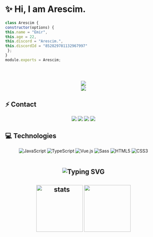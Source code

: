 # ✨ Hi, I am Arescim.

 ```js
class Arescim {
constructor(options) {
this.name = "Emir",
this.age = 22,
this.discord = "Arescim.",
this.discordId = "852829781132967997"
  };
}
module.exports = Arescim;
```

<h2 align="center">

  <p align=center>
    <img src="https://github-widgetbox.vercel.app/api/profile?username=walkerinz&data=followers,repositories,stars,commits&theme=darkmode" alt="">
  </p>
</a>
<h2 align="center">
<img src="https://komarev.com/ghpvc/?username=walkerinz&color=dc143c"/>
</div>

<div align="center">
    <a href="https://discord.com/users/340462910398660619" title="Discord Profile"><img src="https://lanyard.cnrad.dev/api/340462910398660619"></a>
</div>

## ⚡ Contact

<div align="center">
    <a href="https://discord.com/users/340462910398660619" target="_blank"><img src="https://shields.io/badge/walkerinz-111111.svg?&style=for-the-badge&logo=discord"></a>
    <a align="center" href="https://www.instagram.com/walkerinz" target"blank_"><img src="https://img.shields.io/badge/INSTAGRAM%20-DC3175.svg?&style=for-the-badge&logo=instagram&logoColor=white"></a>
    <a href="https://github.com/walkerinz" target="_blank"><img src="https://shields.io/badge/walkerinz-111111.svg?&style=for-the-badge&logo=github"></a>
    <a href="https://discord.gg/whitevrp" target="_blank"><img src="https://shields.io/badge/Discord Sunucum-111111.svg?&style=for-the-badge"></a>
    </div>

## 💻 Technologies

<div align="center">
    <img alt="JavaScript" align="center" src="https://img.shields.io/badge/-Javascript-edb200?style=flat-square&logo=javascript&logoColor=white"/>
    <img alt="TypeScript" align="center" src="https://img.shields.io/badge/-Typescript-007acc?style=flat-square&logo=typescript&logoColor=white"/>
    <img alt="Vue.js" align="center" src="https://img.shields.io/badge/-Vue.js-41B883?style=flat-square&logo=vue.js&logoColor=white"/>
    <img alt="Sass" align="center" src="https://img.shields.io/badge/-Sass-CC6699?style=flat-square&logo=sass&logoColor=white"/>
    <img alt="HTML5" align="center" src="https://img.shields.io/badge/-HTML5-E34F26?style=flat-square&logo=html5&logoColor=white"/>
    <img alt="CSS3" align="center" src="https://img.shields.io/badge/-CSS3-264de4?style=flat-square&logo=css3&logoColor=white"/>
</div>

</br>

<h2 align="center"><img src="https://readme-typing-svg.herokuapp.com?font=Pacifico&pause=1000&color=F0FF32&background=69FF2000&center=true&repeat=false&vCenter=true&width=435&lines=Profile+Stat's" alt="Typing SVG" /></h2>
<h2 align="center">
   <img src="https://github-readme-stats.vercel.app/api?username=walkerinz&count_private=true&show_icons=true&theme=midnight-purple&hide_border=true" width="%150" height="150px" alt="stats" align="center" />
   <img src="https://github-readme-stats.vercel.app/api/top-langs/?username=walkerinz&layout=compact&show_icons=true&theme=midnight-purple&hide_border=true"width="%100" height="150px" align="center" />
